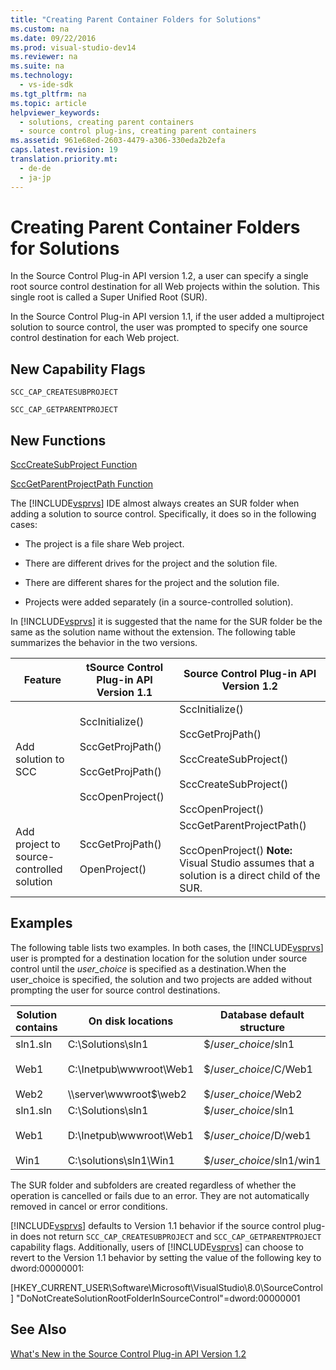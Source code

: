 ```yaml
---
title: "Creating Parent Container Folders for Solutions"
ms.custom: na
ms.date: 09/22/2016
ms.prod: visual-studio-dev14
ms.reviewer: na
ms.suite: na
ms.technology: 
  - vs-ide-sdk
ms.tgt_pltfrm: na
ms.topic: article
helpviewer_keywords: 
  - solutions, creating parent containers
  - source control plug-ins, creating parent containers
ms.assetid: 961e68ed-2603-4479-a306-330eda2b2efa
caps.latest.revision: 19
translation.priority.mt: 
  - de-de
  - ja-jp
---
```

# Creating Parent Container Folders for Solutions
In the Source Control Plug-in API version 1.2, a user can specify a single root source control destination for all Web projects within the solution. This single root is called a Super Unified Root (SUR).  
  
 In the Source Control Plug-in API version 1.1, if the user added a multiproject solution to source control, the user was prompted to specify one source control destination for each Web project.  
  
## New Capability Flags  
 `SCC_CAP_CREATESUBPROJECT`  
  
 `SCC_CAP_GETPARENTPROJECT`  
  
## New Functions  
 [SccCreateSubProject Function](../vs140/scccreatesubproject-function.md)  
  
 [SccGetParentProjectPath Function](../vs140/sccgetparentprojectpath-function.md)  
  
 The [!INCLUDE[vsprvs](../vs140/includes/vsprvs_md.md)] IDE almost always creates an SUR folder when adding a solution to source control. Specifically, it does so in the following cases:  
  
-   The project is a file share Web project.  
  
-   There are different drives for the project and the solution file.  
  
-   There are different shares for the project and the solution file.  
  
-   Projects were added separately (in a source-controlled solution).  
  
 In [!INCLUDE[vsprvs](../vs140/includes/vsprvs_md.md)] it is suggested that the name for the SUR folder be the same as the solution name without the extension. The following table summarizes the behavior in the two versions.  
  
|Feature|tSource Control Plug-in API Version 1.1|Source Control Plug-in API Version 1.2|  
|-------------|----------------------------------------------|---------------------------------------------|  
|Add solution to SCC|SccInitialize()<br /><br /> SccGetProjPath()<br /><br /> SccGetProjPath()<br /><br /> SccOpenProject()|SccInitialize()<br /><br /> SccGetProjPath()<br /><br /> SccCreateSubProject()<br /><br /> SccCreateSubProject()<br /><br /> SccOpenProject()|  
|Add project to source-controlled solution|SccGetProjPath()<br /><br /> OpenProject()|SccGetParentProjectPath()<br /><br /> SccOpenProject() **Note:**  Visual Studio assumes that a solution is a direct child of the SUR.|  
  
## Examples  
 The following table lists two examples. In both cases, the [!INCLUDE[vsprvs](../vs140/includes/vsprvs_md.md)] user is prompted for a destination location for the solution under source control until the  *user_choice* is specified as a destination.When the user_choice is specified, the solution and two projects are added without prompting the user for source control destinations.  
  
|Solution contains|On disk locations|Database default structure|  
|-----------------------|-----------------------|--------------------------------|  
|sln1.sln<br /><br /> Web1<br /><br /> Web2|C:\Solutions\sln1<br /><br /> C:\Inetpub\wwwroot\Web1<br /><br /> \\\server\wwwroot$\web2|$/*user_choice*/sln1<br /><br /> $/*user_choice*/C/Web1<br /><br /> $/*user_choice*/Web2|  
|sln1.sln<br /><br /> Web1<br /><br /> Win1|C:\Solutions\sln1<br /><br /> D:\Inetpub\wwwroot\Web1<br /><br /> C:\solutions\sln1\Win1|$/*user_choice*/sln1<br /><br /> $/*user_choice*/D/web1<br /><br /> $/*user_choice*/sln1/win1|  
  
 The SUR folder and subfolders are created regardless of whether the operation is cancelled or fails due to an error. They are not automatically removed in cancel or error conditions.  
  
 [!INCLUDE[vsprvs](../vs140/includes/vsprvs_md.md)] defaults to Version 1.1 behavior if the source control plug-in does not return `SCC_CAP_CREATESUBPROJECT` and `SCC_CAP_GETPARENTPROJECT` capability flags. Additionally, users of [!INCLUDE[vsprvs](../vs140/includes/vsprvs_md.md)] can choose to revert to the Version 1.1 behavior by setting the value of the following key to dword:00000001:  
  
 [HKEY_CURRENT_USER\Software\Microsoft\VisualStudio\8.0\SourceControl] "DoNotCreateSolutionRootFolderInSourceControl"=dword:00000001  
  
## See Also  
 [What's New in the Source Control Plug-in API Version 1.2](../vs140/what-s-new-in-the-source-control-plug-in-api-version-1.2.md)